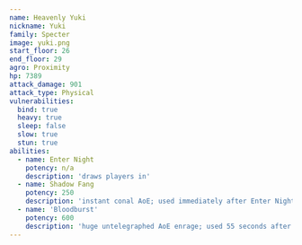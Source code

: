 ```yaml
---
name: Heavenly Yuki
nickname: Yuki
family: Specter
image: yuki.png
start_floor: 26
end_floor: 29
agro: Proximity
hp: 7389
attack_damage: 901
attack_type: Physical
vulnerabilities:
  bind: true
  heavy: true
  sleep: false
  slow: true
  stun: true
abilities:
  - name: Enter Night
    potency: n/a
    description: 'draws players in'
  - name: Shadow Fang
    potency: 250
    description: 'instant conal AoE; used immediately after Enter Night'
  - name: 'Bloodburst'
    potency: 600
    description: 'huge untelegraphed AoE enrage; used 55 seconds after pull'
---
```

